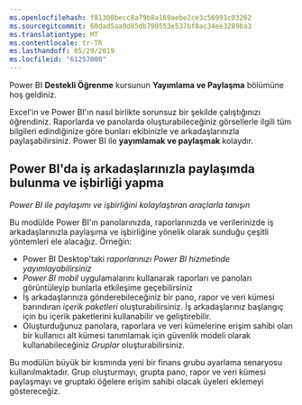 ```yaml
---
ms.openlocfilehash: f81300becc8a79b8a169aebe2ce3c56991c03262
ms.sourcegitcommit: 60dad5aa0d85db790553e537bf8ac34ee3289ba3
ms.translationtype: MT
ms.contentlocale: tr-TR
ms.lasthandoff: 05/29/2019
ms.locfileid: "61257000"
---
```

Power BI **Destekli Öğrenme** kursunun **Yayımlama ve Paylaşma** bölümüne hoş geldiniz.

Excel'in ve Power BI'ın nasıl birlikte sorunsuz bir şekilde çalıştığınızı öğrendiniz. Raporlarda ve panolarda oluşturabileceğiniz görsellerle ilgili tüm bilgileri edindiğinize göre bunları ekibinizle ve arkadaşlarınızla paylaşabilirsiniz. Power BI ile **yayımlamak ve paylaşmak** kolaydır.

## <a name="share-and-collaborate-with-colleagues-in-power-bi"></a>Power BI'da iş arkadaşlarınızla paylaşımda bulunma ve işbirliği yapma
*Power BI ile paylaşımı ve işbirliğini kolaylaştıran araçlarla tanışın*

Bu modülde Power BI'ın panolarınızda, raporlarınızda ve verilerinizde iş arkadaşlarınızla paylaşıma ve işbirliğine yönelik olarak sunduğu çeşitli yöntemleri ele alacağız. Örneğin:

* Power BI Desktop'taki *raporlarınızı Power BI hizmetinde yayımlayabilirsiniz*
* *Power BI mobil* uygulamalarını kullanarak raporları ve panoları görüntüleyip bunlarla etkileşime geçebilirsiniz
* İş arkadaşlarınıza gönderebileceğiniz bir pano, rapor ve veri kümesi barındıran *içerik paketleri* oluşturabilirsiniz. İş arkadaşlarınız başlangıç için bu içerik paketlerini kullanabilir ve geliştirebilir.
* Oluşturduğunuz panolara, raporlara ve veri kümelerine erişim sahibi olan bir kullanıcı alt kümesi tanımlamak için güvenlik modeli olarak kullanabileceğiniz *Gruplar* oluşturabilirsiniz.

Bu modülün büyük bir kısmında yeni bir finans grubu ayarlama senaryosu kullanılmaktadır. Grup oluşturmayı, grupta pano, rapor ve veri kümesi paylaşmayı ve gruptaki öğelere erişim sahibi olacak üyeleri eklemeyi göstereceğiz.

